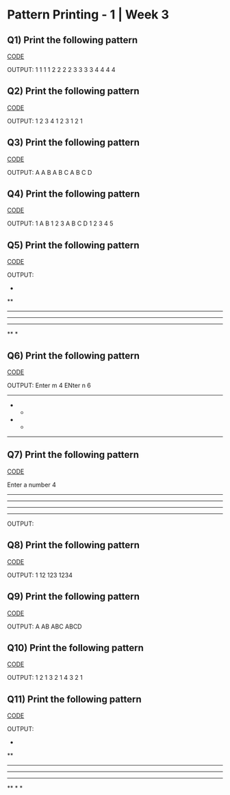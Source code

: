 # Pattern Printing - 1 | Week 3

## Q1) Print the following pattern
[CODE]()

OUTPUT:
1 1 1 1
2 2 2 2
3 3 3 3
4 4 4 4

## Q2) Print the following pattern
[CODE]()

OUTPUT:
1 2 3 4 
1 2 3
1 2
1

## Q3) Print the following pattern
[CODE]()

OUTPUT:
A
A B
A B C
A B C D

## Q4) Print the following pattern
[CODE]()

OUTPUT:
1 
A B
1 2 3
A B C D
1 2 3 4 5

## Q5) Print the following pattern
[CODE]()

OUTPUT:


*
**
***
****
***
**
*

## Q6) Print the following pattern
[CODE]()


OUTPUT:
Enter m 4
ENter n 6
 ******
 *    *
 *    *
 ******


## Q7) Print the following pattern
[CODE]()

Enter a number  4
   ****
  ****
 ****
****
OUTPUT:

## Q8) Print the following pattern
[CODE]()

OUTPUT:
1
12
123
1234

## Q9) Print the following pattern
[CODE]()

OUTPUT:
   A
  AB
 ABC
ABCD


## Q10) Print the following pattern
[CODE]()

OUTPUT:
1 
2 1
3 2 1
4 3 2 1


## Q11) Print the following pattern
[CODE]()

OUTPUT:

   *
  **
 ***
****
 ***
  **
   *
   * 
